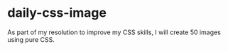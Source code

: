 # daily-css-image
As part of my resolution to improve my CSS skills, I will create 50 images using pure CSS.
